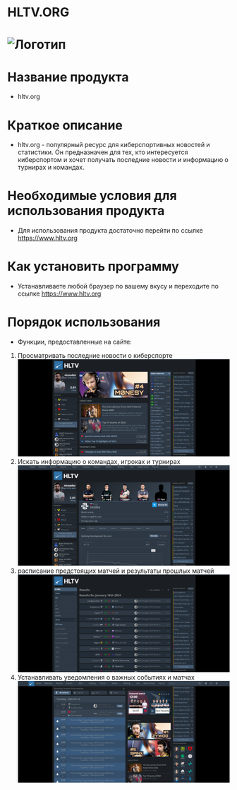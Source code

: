 # HLTV.ORG
 ![Логотип](https://steamuserimages-a.akamaihd.net/ugc/284099289595016497/77897AFF45867D06B002CF35D03E312F4B857A07/ "Логотип GitHub")
 = 
 Название продукта
 =
 - hltv.org

Краткое описание
=

- hltv.org -  популярный ресурс для киберспортивных новостей и статистики. Он предназначен для тех, кто интересуется киберспортом и хочет получать последние новости и информацию о турнирах и командах.

Необходимые условия для использования продукта 
=
- Для использования продукта достаточно перейти по ссылке https://www.hltv.org

Как установить программу 
=
- Устанавливаете любой браузер по вашему вкусу и переходите по ссылке https://www.hltv.org

Порядок использования 
=

- Функции, предоставленные на сайте:
1) Просматривать последние новости о киберспорте
![Alt text](image-5.png)
2) Искать информацию о командах, игроках и турнирах
![Alt text](image-4.png)
3)  расписание предстоящих матчей и результаты прошлых матчей
![Alt text](image-7.png)
4) Устанавливать уведомления о важных событиях и матчах
![Alt text](image-8.png)